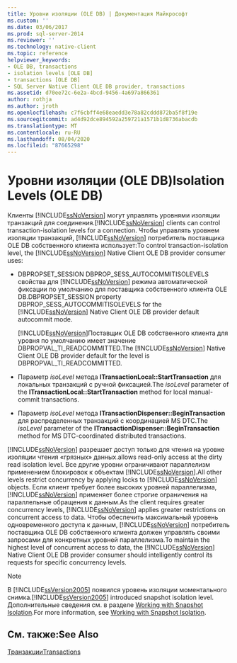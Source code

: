 ```yaml
---
title: Уровни изоляции (OLE DB) | Документация Майкрософт
ms.custom: ''
ms.date: 03/06/2017
ms.prod: sql-server-2014
ms.reviewer: ''
ms.technology: native-client
ms.topic: reference
helpviewer_keywords:
- OLE DB, transactions
- isolation levels [OLE DB]
- transactions [OLE DB]
- SQL Server Native Client OLE DB provider, transactions
ms.assetid: d70ee72c-6e2a-4bcd-9456-4a697a866361
author: rothja
ms.author: jroth
ms.openlocfilehash: c7f6cbff4e68eaedd3e78a82cddd872ba5f8f19e
ms.sourcegitcommit: ad4d92dce894592a259721a1571b1d8736abacdb
ms.translationtype: MT
ms.contentlocale: ru-RU
ms.lasthandoff: 08/04/2020
ms.locfileid: "87665298"
---
```

# <a name="isolation-levels-ole-db"></a><span data-ttu-id="b82a5-102">Уровни изоляции (OLE DB)</span><span class="sxs-lookup"><span data-stu-id="b82a5-102">Isolation Levels (OLE DB)</span></span>
  <span data-ttu-id="b82a5-103">Клиенты [!INCLUDE[ssNoVersion](../../includes/ssnoversion-md.md)] могут управлять уровнями изоляции транзакций для соединения.</span><span class="sxs-lookup"><span data-stu-id="b82a5-103">[!INCLUDE[ssNoVersion](../../includes/ssnoversion-md.md)] clients can control transaction-isolation levels for a connection.</span></span> <span data-ttu-id="b82a5-104">Чтобы управлять уровнем изоляции транзакций, [!INCLUDE[ssNoVersion](../../includes/ssnoversion-md.md)] потребитель поставщика OLE DB собственного клиента использует:</span><span class="sxs-lookup"><span data-stu-id="b82a5-104">To control transaction-isolation level, the [!INCLUDE[ssNoVersion](../../includes/ssnoversion-md.md)] Native Client OLE DB provider consumer uses:</span></span>  
  
-   <span data-ttu-id="b82a5-105">DBPROPSET_SESSION DBPROP_SESS_AUTOCOMMITISOLEVELS свойства для [!INCLUDE[ssNoVersion](../../includes/ssnoversion-md.md)] режима автоматической фиксации по умолчанию для поставщика собственного клиента OLE DB.</span><span class="sxs-lookup"><span data-stu-id="b82a5-105">DBPROPSET_SESSION property DBPROP_SESS_AUTOCOMMITISOLEVELS for the [!INCLUDE[ssNoVersion](../../includes/ssnoversion-md.md)] Native Client OLE DB provider default autocommit mode.</span></span>  
  
     <span data-ttu-id="b82a5-106">[!INCLUDE[ssNoVersion](../../includes/ssnoversion-md.md)]Поставщик OLE DB собственного клиента для уровня по умолчанию имеет значение DBPROPVAL_TI_READCOMMITTED.</span><span class="sxs-lookup"><span data-stu-id="b82a5-106">The [!INCLUDE[ssNoVersion](../../includes/ssnoversion-md.md)] Native Client OLE DB provider default for the level is DBPROPVAL_TI_READCOMMITTED.</span></span>  
  
-   <span data-ttu-id="b82a5-107">Параметр *isoLevel* метода **ITransactionLocal::StartTransaction** для локальных транзакций с ручной фиксацией.</span><span class="sxs-lookup"><span data-stu-id="b82a5-107">The *isoLevel* parameter of the **ITransactionLocal::StartTransaction** method for local manual-commit transactions.</span></span>  
  
-   <span data-ttu-id="b82a5-108">Параметр *isoLevel* метода **ITransactionDispenser::BeginTransaction** для распределенных транзакций с координацией MS DTC.</span><span class="sxs-lookup"><span data-stu-id="b82a5-108">The *isoLevel* parameter of the **ITransactionDispenser::BeginTransaction** method for MS DTC-coordinated distributed transactions.</span></span>  
  
 [!INCLUDE[ssNoVersion](../../includes/ssnoversion-md.md)] <span data-ttu-id="b82a5-109">разрешает доступ только для чтения на уровне изоляции чтения «грязных» данных.</span><span class="sxs-lookup"><span data-stu-id="b82a5-109">allows read-only access at the dirty read isolation level.</span></span> <span data-ttu-id="b82a5-110">Все другие уровни ограничивают параллелизм применением блокировок к объектам [!INCLUDE[ssNoVersion](../../includes/ssnoversion-md.md)].</span><span class="sxs-lookup"><span data-stu-id="b82a5-110">All other levels restrict concurrency by applying locks to [!INCLUDE[ssNoVersion](../../includes/ssnoversion-md.md)] objects.</span></span> <span data-ttu-id="b82a5-111">Если клиент требует более высоких уровней параллелизма, [!INCLUDE[ssNoVersion](../../includes/ssnoversion-md.md)] применяет более строгие ограничения на параллельные обращения к данным.</span><span class="sxs-lookup"><span data-stu-id="b82a5-111">As the client requires greater concurrency levels, [!INCLUDE[ssNoVersion](../../includes/ssnoversion-md.md)] applies greater restrictions on concurrent access to data.</span></span> <span data-ttu-id="b82a5-112">Чтобы обеспечить максимальный уровень одновременного доступа к данным, [!INCLUDE[ssNoVersion](../../includes/ssnoversion-md.md)] потребитель поставщика OLE DB собственного клиента должен управлять своими запросами для конкретных уровней параллелизма.</span><span class="sxs-lookup"><span data-stu-id="b82a5-112">To maintain the highest level of concurrent access to data, the [!INCLUDE[ssNoVersion](../../includes/ssnoversion-md.md)] Native Client OLE DB provider consumer should intelligently control its requests for specific concurrency levels.</span></span>  
  
> [!NOTE]  
>  <span data-ttu-id="b82a5-113">В [!INCLUDE[ssVersion2005](../../includes/ssversion2005-md.md)] появился уровень изоляции моментального снимка.</span><span class="sxs-lookup"><span data-stu-id="b82a5-113">[!INCLUDE[ssVersion2005](../../includes/ssversion2005-md.md)] introduced snapshot isolation level.</span></span> <span data-ttu-id="b82a5-114">Дополнительные сведения см. в разделе [Working with Snapshot Isolation](../native-client/features/working-with-snapshot-isolation.md).</span><span class="sxs-lookup"><span data-stu-id="b82a5-114">For more information, see [Working with Snapshot Isolation](../native-client/features/working-with-snapshot-isolation.md).</span></span>  
  
## <a name="see-also"></a><span data-ttu-id="b82a5-115">См. также:</span><span class="sxs-lookup"><span data-stu-id="b82a5-115">See Also</span></span>  
 [<span data-ttu-id="b82a5-116">Транзакции</span><span class="sxs-lookup"><span data-stu-id="b82a5-116">Transactions</span></span>](transactions.md)  
  
  
